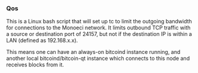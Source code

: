 ### Qos ###

This is a Linux bash script that will set up tc to limit the outgoing bandwidth for connections to the Monoeci network. It limits outbound TCP traffic with a source or destination port of 24157, but not if the destination IP is within a LAN (defined as 192.168.x.x).

This means one can have an always-on bitcoind instance running, and another local bitcoind/bitcoin-qt instance which connects to this node and receives blocks from it.
